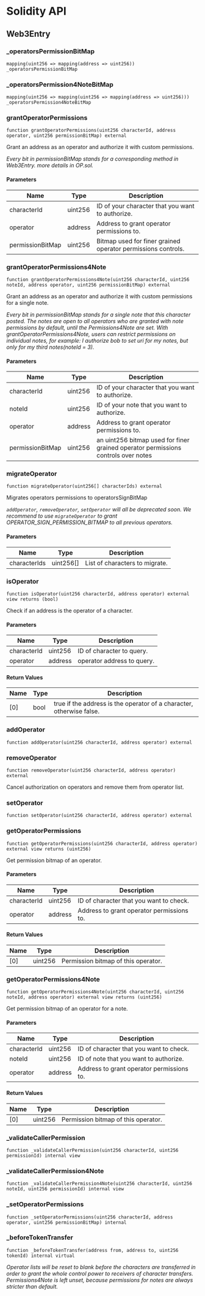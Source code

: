 # Solidity API

## Web3Entry

### _operatorsPermissionBitMap

```solidity
mapping(uint256 => mapping(address => uint256)) _operatorsPermissionBitMap
```

### _operatorsPermission4NoteBitMap

```solidity
mapping(uint256 => mapping(uint256 => mapping(address => uint256))) _operatorsPermission4NoteBitMap
```

### grantOperatorPermissions

```solidity
function grantOperatorPermissions(uint256 characterId, address operator, uint256 permissionBitMap) external
```

Grant an address as an operator and authorize it with custom permissions.

_Every bit in permissionBitMap stands for a corresponding method in Web3Entry. more details in OP.sol._

#### Parameters

| Name | Type | Description |
| ---- | ---- | ----------- |
| characterId | uint256 | ID of your character that you want to authorize. |
| operator | address | Address to grant operator permissions to. |
| permissionBitMap | uint256 | Bitmap used for finer grained operator permissions controls. |

### grantOperatorPermissions4Note

```solidity
function grantOperatorPermissions4Note(uint256 characterId, uint256 noteId, address operator, uint256 permissionBitMap) external
```

Grant an address as an operator and authorize it with custom permissions for a single note.

_Every bit in permissionBitMap stands for a single note that this character posted.
The notes are open to all operators who are granted with note permissions by default, until the Permissions4Note are set.
With grantOperatorPermissions4Note, users can restrict permissions on individual notes,
for example: I authorize bob to set uri for my notes, but only for my third notes(noteId = 3)._

#### Parameters

| Name | Type | Description |
| ---- | ---- | ----------- |
| characterId | uint256 | ID of your character that you want to authorize. |
| noteId | uint256 | ID of your note that you want to authorize. |
| operator | address | Address to grant operator permissions to. |
| permissionBitMap | uint256 | an uint256 bitmap used for finer grained operator permissions controls over notes |

### migrateOperator

```solidity
function migrateOperator(uint256[] characterIds) external
```

Migrates operators permissions to operatorsSignBitMap

_`addOperator`, `removeOperator`, `setOperator` will all be deprecated soon. We recommend to use
 `migrateOperator` to grant OPERATOR_SIGN_PERMISSION_BITMAP to all previous operators._

#### Parameters

| Name | Type | Description |
| ---- | ---- | ----------- |
| characterIds | uint256[] | List of characters to migrate. |

### isOperator

```solidity
function isOperator(uint256 characterId, address operator) external view returns (bool)
```

Check if an address is the operator of a character.

#### Parameters

| Name | Type | Description |
| ---- | ---- | ----------- |
| characterId | uint256 | ID of character to query. |
| operator | address | operator address to query. |

#### Return Values

| Name | Type | Description |
| ---- | ---- | ----------- |
| [0] | bool | true if the address is the operator of a character, otherwise false. |

### addOperator

```solidity
function addOperator(uint256 characterId, address operator) external
```

### removeOperator

```solidity
function removeOperator(uint256 characterId, address operator) external
```

Cancel authorization on operators and remove them from operator list.

### setOperator

```solidity
function setOperator(uint256 characterId, address operator) external
```

### getOperatorPermissions

```solidity
function getOperatorPermissions(uint256 characterId, address operator) external view returns (uint256)
```

Get permission bitmap of an operator.

#### Parameters

| Name | Type | Description |
| ---- | ---- | ----------- |
| characterId | uint256 | ID of character that you want to check. |
| operator | address | Address to grant operator permissions to. |

#### Return Values

| Name | Type | Description |
| ---- | ---- | ----------- |
| [0] | uint256 | Permission bitmap of this operator. |

### getOperatorPermissions4Note

```solidity
function getOperatorPermissions4Note(uint256 characterId, uint256 noteId, address operator) external view returns (uint256)
```

Get permission bitmap of an operator for a note.

#### Parameters

| Name | Type | Description |
| ---- | ---- | ----------- |
| characterId | uint256 | ID of character that you want to check. |
| noteId | uint256 | ID of note that you want to authorize. |
| operator | address | Address to grant operator permissions to. |

#### Return Values

| Name | Type | Description |
| ---- | ---- | ----------- |
| [0] | uint256 | Permission bitmap of this operator. |

### _validateCallerPermission

```solidity
function _validateCallerPermission(uint256 characterId, uint256 permissionId) internal view
```

### _validateCallerPermission4Note

```solidity
function _validateCallerPermission4Note(uint256 characterId, uint256 noteId, uint256 permissionId) internal view
```

### _setOperatorPermissions

```solidity
function _setOperatorPermissions(uint256 characterId, address operator, uint256 permissionBitMap) internal
```

### _beforeTokenTransfer

```solidity
function _beforeTokenTransfer(address from, address to, uint256 tokenId) internal virtual
```

_Operator lists will be reset to blank before the characters are transferred in order to grant the
whole control power to receivers of character transfers.
Permissions4Note is left unset, because permissions for notes are always stricter than default._

